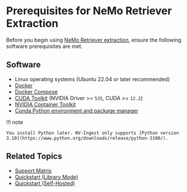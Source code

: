 # Prerequisites for NeMo Retriever Extraction

Before you begin using [NeMo Retriever extraction](overview.md), ensure the following software prerequisites are met.


## Software

- Linux operating systems (Ubuntu 22.04 or later recommended)
- [Docker](https://docs.docker.com/engine/install/)
- [Docker Compose](https://docs.docker.com/compose/install/)
- [CUDA Toolkit](https://developer.nvidia.com/cuda-downloads) (NVIDIA Driver >= `535`, CUDA >= `12.2`)
- [NVIDIA Container Toolkit](https://docs.nvidia.com/datacenter/cloud-native/container-toolkit/latest/install-guide.html)
- [Conda Python environment and package manager](https://github.com/conda-forge/miniforge)


!!! note

    You install Python later. NV-Ingest only supports [Python version 3.10](https://www.python.org/downloads/release/python-3100/).


## Related Topics

- [Support Matrix](support-matrix.md)
- [Quickstart (Library Mode)](quickstart-library-mode.md)
- [Quickstart (Self-Hosted)](quickstart-guide.md)
